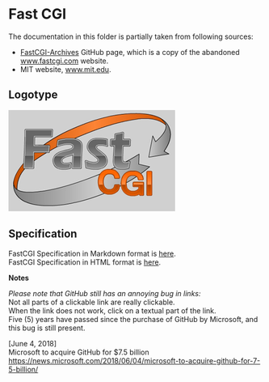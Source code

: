 # Fast CGI

The documentation in this folder is partially taken from following sources:
* [FastCGI-Archives](https://github.com/FastCGI-Archives/fastcgi-archives.github.io) 
GitHub page, which is a copy of the abandoned www.fastcgi.com website.
* MIT website, www.mit.edu.

## Logotype

![FastCGI Logotype](../img/Logo_GreyBg_330x200.png)

## Specification

FastCGI Specification in Markdown format is [here](FastCGI_Specification.md).  
FastCGI Specification in HTML format is [here](FastCGI_Specification.htm).  

**Notes**

*Please note that GitHub still has an annoying bug in links:*  
Not all parts of a clickable link are really clickable.  
When the link does not work, click on a textual part of the link.  
Five (5) years have passed since the purchase of GitHub by Microsoft, and this 
bug is still present.  

[June 4, 2018]  
Microsoft to acquire GitHub for $7.5 billion  
https://news.microsoft.com/2018/06/04/microsoft-to-acquire-github-for-7-5-billion/  

